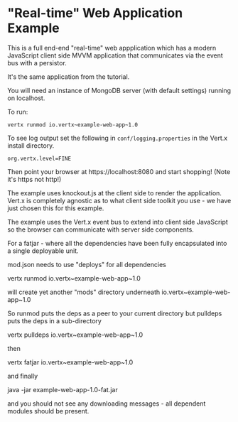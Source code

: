 # "Real-time" Web Application Example

This is a full end-end "real-time" web appplication which has a modern JavaScript client side MVVM application that communicates via the event bus with a persistor.

It's the same application from the tutorial.

You will need an instance of MongoDB server (with default settings) running on localhost.

To run:

    vertx runmod io.vertx~example-web-app~1.0

To see log output set the following in `conf/logging.properties` in the Vert.x install directory.

    org.vertx.level=FINE

Then point your browser at https://localhost:8080 and start shopping! (Note it's https not http!)

The example uses knockout.js at the client side to render the application. Vert.x is completely agnostic as to what
client side toolkit you use - we have just chosen this for this example.

The example uses the Vert.x event bus to extend into client side JavaScript so the browser can communicate with
server side components.

For a fatjar - where all the dependencies have been fully encapsulated into a single deployable unit.

mod.json needs to use "deploys" for all dependencies

vertx runmod io.vertx~example-web-app~1.0

will create yet another "mods" directory underneath  io.vertx~example-web-app~1.0

So runmod puts the deps as a peer to your current directory
but pulldeps puts the deps in a sub-directory

vertx pulldeps io.vertx~example-web-app~1.0

then

vertx fatjar io.vertx~example-web-app~1.0

and finally

java -jar example-web-app-1.0-fat.jar

and you should not see any downloading messages - all dependent modules should be present.


